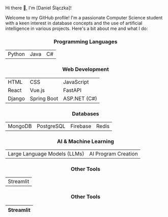 Hi there 👋, I'm [Daniel Ślączka]!

Welcome to my GitHub profile! I'm a passionate Computer Science student with a keen interest in database concepts and the use of artificial intelligence in various projects. Here's a bit about me and what I do:

<div align="center">

### Programming Languages

<div align="center">

<table>
  <tr>
    <td>Python</td>
    <td>Java</td>
    <td>C#</td>
  </tr>
</table>

</div>

### Web Development

<div align="center">

<table>
  <tr>
    <td>HTML</td>
    <td>CSS</td>
    <td>JavaScript</td>
  </tr>
  <tr>
    <td>React</td>
    <td>Vue.js</td>
    <td>FastAPI</td>
  </tr>
  <tr>
    <td>Django</td>
    <td>Spring Boot</td>
    <td>ASP.NET (C#)</td>
  </tr>
</table>

</div>

### Databases

<div align="center">

<table>
  <tr>
    <td>MongoDB</td>
    <td>PostgreSQL</td>
    <td>Firebase</td>
    <td>Redis</td>
  </tr>
</table>

</div>

### AI & Machine Learning

<div align="center">

<table>
  <tr>
    <td>Large Language Models (LLMs)</td>
    <td>AI Program Creation</td>
  </tr>
</table>

</div>

### Other Tools

<div align="center">

<table>
  <tr>
    <td>Streamlit</td>
  </tr>
</table>

</div>



### Other Tools



| Streamlit |
|-----------|

</div>
